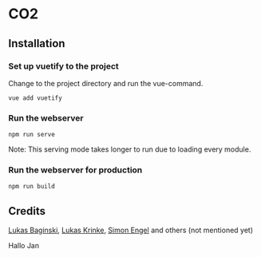# CO2

## Installation

### Set up vuetify to the project
Change to the project directory and run the vue-command.
```
vue add vuetify
```

### Run the webserver
```
npm run serve
```
Note: This serving mode takes longer to run due to loading every module.

### Run the webserver for production
```
npm run build
```

## Credits
[Lukas Baginski](https://www.github.com/LukasBaginski/), [Lukas Krinke](https://www.github.com/KLukas04/), [Simon Engel](https://www.github.com/SirSimon04/) and others (not mentioned yet)

Hallo Jan